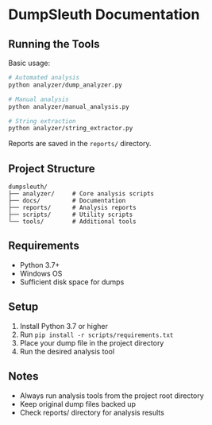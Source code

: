 # DumpSleuth Documentation

## Running the Tools

Basic usage:

```sh
# Automated analysis
python analyzer/dump_analyzer.py

# Manual analysis
python analyzer/manual_analysis.py

# String extraction
python analyzer/string_extractor.py
```

Reports are saved in the `reports/` directory.

## Project Structure

```
dumpsleuth/
├── analyzer/     # Core analysis scripts
├── docs/         # Documentation
├── reports/      # Analysis reports
├── scripts/      # Utility scripts
└── tools/        # Additional tools
```

## Requirements

- Python 3.7+
- Windows OS
- Sufficient disk space for dumps

## Setup

1. Install Python 3.7 or higher
2. Run `pip install -r scripts/requirements.txt`
3. Place your dump file in the project directory
4. Run the desired analysis tool

## Notes

- Always run analysis tools from the project root directory
- Keep original dump files backed up
- Check reports/ directory for analysis results 